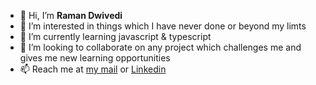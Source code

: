 - 👋 Hi, I’m <b>Raman Dwivedi</b>
- 👀 I’m interested in things which I have never done or beyond my limts
- 🌱 I’m currently learning javascript & typescript
- 💞️ I’m looking to collaborate on any project which challenges me and gives me new learning opportunities
- 📫 Reach me at <a href="mailto:ramandwivedi20@protonmail.com">my mail</a> or <a href="https://linkedin.com/in/raman20">Linkedin</a>

<!---
raman20/raman20 is a ✨ special ✨ repository because its `README.md` (this file) appears on your GitHub profile.
You can click the Preview link to take a look at your changes.
--->
